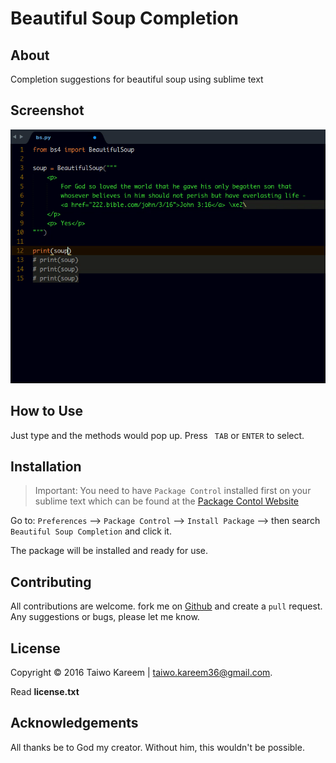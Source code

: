 # Beautiful Soup Completion

## About

Completion suggestions for beautiful soup using sublime text

## Screenshot
![BS Completion preview](./preview.gif)

## How to Use
Just type and the methods would pop up. Press `	TAB` or `ENTER` to select.


## Installation
> Important: You need to have `Package Control` installed first on your sublime text which can be found at the [Package Contol Website](http://packagecontrol.io)

Go to: `Preferences` --> `Package Control` --> `Install Package` --> then search `Beautiful Soup Completion` and click it.

The package will be installed and ready for use.

## Contributing

All contributions are welcome. fork me on [Github](https://github.com/tushortz/Beautiful-Soup-Completion) and create a `pull` request. Any suggestions or bugs, please let me know.

## License
Copyright © 2016 Taiwo Kareem | taiwo.kareem36@gmail.com.

Read **license.txt**

## Acknowledgements
All thanks be to God my creator. Without him, this wouldn't be possible.